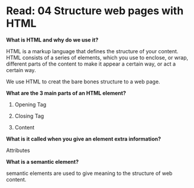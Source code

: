 # Read: 04 Structure web pages with HTML

**What is HTML and why do we use it?**

HTML is a markup language that defines the structure of your content. HTML consists of a series of elements, which you use to enclose, or wrap, different parts of the content to make it appear a certain way, or act a certain way.

We use HTML to creat the bare bones structure to a web page.

**What are the 3 main parts of an HTML element?**

1. Opening Tag

2. Closing Tag

3. Content

**What is it called when you give an element extra information?**

Attributes

**What is a semantic element?**

 semantic elements are used to give meaning to the structure of web content.